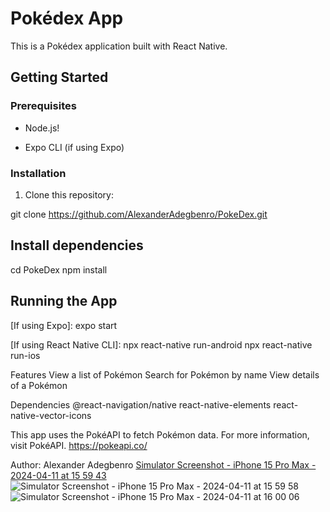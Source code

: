 # Pokédex App

This is a Pokédex application built with React Native.

## Getting Started

### Prerequisites

- Node.js!

- Expo CLI (if using Expo)

### Installation

1. Clone this repository:

git clone <https://github.com/AlexanderAdegbenro/PokeDex.git>


## Install dependencies
cd PokeDex 
npm install

## Running the App
[If using Expo]: expo start

[If using React Native CLI]:
npx react-native run-android 
npx react-native run-ios

Features
View a list of Pokémon
Search for Pokémon by name
View details of a Pokémon

Dependencies
@react-navigation/native
react-native-elements
react-native-vector-icons

This app uses the PokéAPI to fetch Pokémon data. For more information, visit PokéAPI.  https://pokeapi.co/

Author:
Alexander Adegbenro
[Simulator Screenshot - iPhone 15 Pro Max - 2024-04-11 at 15 59 43](https://github.com/AlexanderAdegbenro/PokeDex/assets/52863002/c7c4ae0a-1256-4f51-b3f5-5f51541859a4)
![Simulator Screenshot - iPhone 15 Pro Max - 2024-04-11 at 15 59 58](https://github.com/AlexanderAdegbenro/PokeDex/assets/52863002/2cb2dff0-bb99-4e6e-a479-aca1f0a522a5)
![Simulator Screenshot - iPhone 15 Pro Max - 2024-04-11 at 16 00 06](https://github.com/AlexanderAdegbenro/PokeDex/assets/52863002/3b603654-dea7-470c-971c-2eaeda0dd125)
